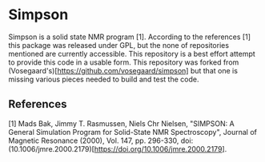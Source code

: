 # Simpson 

Simpson is a solid state NMR program [1]. According to the references [1] this package
was released under GPL, but the none of repositories mentioned are currently accessible.
This repository is a best effort attempt to provide this code in a usable form. This
repository was forked from (Vosegaard's)[https://github.com/vosegaard/simpson] but that
one is missing various pieces needed to build and test the code.

## References

[1] Mads Bak, Jimmy T. Rasmussen, Niels Chr Nielsen, "SIMPSON: A General Simulation
    Program for Solid-State NMR Spectroscopy", Journal of Magnetic Resonance (2000), Vol. 147, 
    pp. 296-330, doi: (10.1006/jmre.2000.2179)[https://doi.org/10.1006/jmre.2000.2179].
